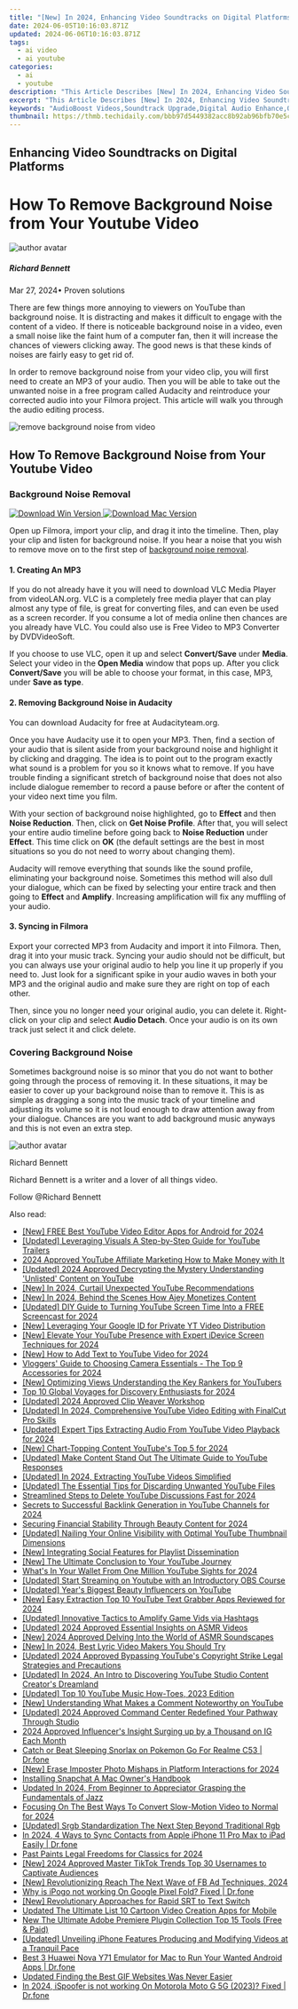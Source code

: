 ```yaml
---
title: "[New] In 2024, Enhancing Video Soundtracks on Digital Platforms"
date: 2024-06-05T10:16:03.871Z
updated: 2024-06-06T10:16:03.871Z
tags:
  - ai video
  - ai youtube
categories:
  - ai
  - youtube
description: "This Article Describes [New] In 2024, Enhancing Video Soundtracks on Digital Platforms"
excerpt: "This Article Describes [New] In 2024, Enhancing Video Soundtracks on Digital Platforms"
keywords: "AudioBoost Videos,Soundtrack Upgrade,Digital Audio Enhance,Quality Sound Tracking,Improve Video Music,Audio Amplify Plugin,Audial Digital Upgrade"
thumbnail: https://thmb.techidaily.com/bbb97d5449382acc8b92ab96bfb70e5ca97a93f11d2d4de93a06ce4ca47d0742.jpg
---
```


## Enhancing Video Soundtracks on Digital Platforms

# How To Remove Background Noise from Your Youtube Video

![author avatar](https://images.wondershare.com/filmora/article-images/richard-bennett.jpg)

##### Richard Bennett

 Mar 27, 2024• Proven solutions

There are few things more annoying to viewers on YouTube than background noise. It is distracting and makes it difficult to engage with the content of a video. If there is noticeable background noise in a video, even a small noise like the faint hum of a computer fan, then it will increase the chances of viewers clicking away. The good news is that these kinds of noises are fairly easy to get rid of.

In order to remove background noise from your video clip, you will first need to create an MP3 of your audio. Then you will be able to take out the unwanted noise in a free program called Audacity and reintroduce your corrected audio into your Filmora project. This article will walk you through the audio editing process.

![remove background noise from video](https://images.wondershare.com/filmora/article-images/2021/remove-background-noise-from-video.jpg)

## How To Remove Background Noise from Your Youtube Video

### Background Noise Removal

[![Download Win Version](https://images.wondershare.com/filmora/guide/download-btn-win.jpg) ](https://tools.techidaily.com/wondershare/filmora/download/) [![Download Mac Version](https://images.wondershare.com/filmora/guide/download-btn-mac.jpg) ](https://tools.techidaily.com/wondershare/filmora/download/)

Open up Filmora, import your clip, and drag it into the timeline. Then, play your clip and listen for background noise. If you hear a noise that you wish to remove move on to the first step of [background noise removal](https://tools.techidaily.com/wondershare/filmora/download/).

#### 1\.  Creating An MP3

If you do not already have it you will need to download VLC Media Player from videoLAN.org. VLC is a completely free media player that can play almost any type of file, is great for converting files, and can even be used as a screen recorder. If you consume a lot of media online then chances are you already have VLC. You could also use is Free Video to MP3 Converter by DVDVideoSoft.

If you choose to use VLC, open it up and select **Convert/Save** under **Media**. Select your video in the **Open Media** window that pops up. After you click **Convert/Save** you will be able to choose your format, in this case, MP3, under **Save as type**.

#### 2\.  Removing Background Noise in Audacity

You can download Audacity for free at Audacityteam.org.

Once you have Audacity use it to open your MP3\. Then, find a section of your audio that is silent aside from your background noise and highlight it by clicking and dragging. The idea is to point out to the program exactly what sound is a problem for you so it knows what to remove. If you have trouble finding a significant stretch of background noise that does not also include dialogue remember to record a pause before or after the content of your video next time you film.

With your section of background noise highlighted, go to **Effect** and then **Noise Reduction**. Then, click on **Get Noise Profile**. After that, you will select your entire audio timeline before going back to **Noise Reduction** under **Effect**. This time click on **OK** (the default settings are the best in most situations so you do not need to worry about changing them).

Audacity will remove everything that sounds like the sound profile, eliminating your background noise. Sometimes this method will also dull your dialogue, which can be fixed by selecting your entire track and then going to **Effect** and **Amplify**. Increasing amplification will fix any muffling of your audio.

#### 3\. Syncing in Filmora

Export your corrected MP3 from Audacity and import it into Filmora. Then, drag it into your music track. Syncing your audio should not be difficult, but you can always use your original audio to help you line it up properly if you need to. Just look for a significant spike in your audio waves in both your MP3 and the original audio and make sure they are right on top of each other.

Then, since you no longer need your original audio, you can delete it. Right-click on your clip and select **Audio Detach**. Once your audio is on its own track just select it and click delete.

### Covering Background Noise

Sometimes background noise is so minor that you do not want to bother going through the process of removing it. In these situations, it may be easier to cover up your background noise than to remove it. This is as simple as dragging a song into the music track of your timeline and adjusting its volume so it is not loud enough to draw attention away from your dialogue. Chances are you want to add background music anyways and this is not even an extra step.

![author avatar](https://images.wondershare.com/filmora/article-images/richard-bennett.jpg)

Richard Bennett

Richard Bennett is a writer and a lover of all things video.

Follow @Richard Bennett

<span class="atpl-alsoreadstyle">Also read:</span>
<div><ul>
<li><a href="https://facebook-video-footage.techidaily.com/new-free-best-youtube-video-editor-apps-for-android-for-2024/"><u>[New] FREE Best YouTube Video Editor Apps for Android for 2024</u></a></li>
<li><a href="https://facebook-video-footage.techidaily.com/updated-leveraging-visuals-a-step-by-step-guide-for-youtube-trailers/"><u>[Updated] Leveraging Visuals  A Step-by-Step Guide for YouTube Trailers</u></a></li>
<li><a href="https://facebook-video-footage.techidaily.com/2024-approved-youtube-affiliate-marketing-how-to-make-money-with-it/"><u>2024 Approved  YouTube Affiliate Marketing  How to Make Money with It</u></a></li>
<li><a href="https://facebook-video-footage.techidaily.com/updated-2024-approved-decrypting-the-mystery-understanding-unlisted-content-on-youtube/"><u>[Updated] 2024 Approved  Decrypting the Mystery  Understanding 'Unlisted' Content on YouTube</u></a></li>
<li><a href="https://facebook-video-footage.techidaily.com/new-in-2024-curtail-unexpected-youtube-recommendations/"><u>[New] In 2024, Curtail Unexpected YouTube Recommendations</u></a></li>
<li><a href="https://facebook-video-footage.techidaily.com/new-in-2024-behind-the-scenes-how-ajey-monetizes-content/"><u>[New] In 2024, Behind the Scenes  How Ajey Monetizes Content</u></a></li>
<li><a href="https://facebook-video-footage.techidaily.com/updated-diy-guide-to-turning-youtube-screen-time-into-a-free-screencast-for-2024/"><u>[Updated] DIY Guide to Turning YouTube Screen Time Into a FREE Screencast for 2024</u></a></li>
<li><a href="https://facebook-video-footage.techidaily.com/new-leveraging-your-google-id-for-private-yt-video-distribution/"><u>[New] Leveraging Your Google ID for Private YT Video Distribution</u></a></li>
<li><a href="https://facebook-video-footage.techidaily.com/new-elevate-your-youtube-presence-with-expert-idevice-screen-techniques-for-2024/"><u>[New] Elevate Your YouTube Presence with Expert iDevice Screen Techniques for 2024</u></a></li>
<li><a href="https://facebook-video-footage.techidaily.com/new-how-to-add-text-to-youtube-video-for-2024/"><u>[New] How to Add Text to YouTube Video for 2024</u></a></li>
<li><a href="https://facebook-video-footage.techidaily.com/vloggers-guide-to-choosing-camera-essentials-the-top-9-accessories-for-2024/"><u>Vloggers' Guide to Choosing Camera Essentials - The Top 9 Accessories for 2024</u></a></li>
<li><a href="https://facebook-video-footage.techidaily.com/new-optimizing-views-understanding-the-key-rankers-for-youtubers/"><u>[New] Optimizing Views  Understanding the Key Rankers for YouTubers</u></a></li>
<li><a href="https://facebook-video-footage.techidaily.com/top-10-global-voyages-for-discovery-enthusiasts-for-2024/"><u>Top 10 Global Voyages for Discovery Enthusiasts for 2024</u></a></li>
<li><a href="https://facebook-video-footage.techidaily.com/updated-2024-approved-clip-weaver-workshop/"><u>[Updated] 2024 Approved  Clip Weaver Workshop</u></a></li>
<li><a href="https://facebook-video-footage.techidaily.com/updated-in-2024-comprehensive-youtube-video-editing-with-finalcut-pro-skills/"><u>[Updated] In 2024, Comprehensive YouTube Video Editing with FinalCut Pro Skills</u></a></li>
<li><a href="https://facebook-video-footage.techidaily.com/updated-expert-tips-extracting-audio-from-youtube-video-playback-for-2024/"><u>[Updated] Expert Tips  Extracting Audio From YouTube Video Playback for 2024</u></a></li>
<li><a href="https://facebook-video-footage.techidaily.com/new-chart-topping-content-youtubes-top-5-for-2024/"><u>[New] Chart-Topping Content  YouTube's Top 5 for 2024</u></a></li>
<li><a href="https://facebook-video-footage.techidaily.com/updated-make-content-stand-out-the-ultimate-guide-to-youtube-responses/"><u>[Updated] Make Content Stand Out  The Ultimate Guide to YouTube Responses</u></a></li>
<li><a href="https://facebook-video-footage.techidaily.com/updated-in-2024-extracting-youtube-videos-simplified/"><u>[Updated] In 2024, Extracting YouTube Videos Simplified</u></a></li>
<li><a href="https://facebook-video-footage.techidaily.com/updated-the-essential-tips-for-discarding-unwanted-youtube-files/"><u>[Updated] The Essential Tips for Discarding Unwanted YouTube Files</u></a></li>
<li><a href="https://facebook-video-footage.techidaily.com/streamlined-steps-to-delete-youtube-discussions-fast-for-2024/"><u>Streamlined Steps to Delete YouTube Discussions Fast for 2024</u></a></li>
<li><a href="https://facebook-video-footage.techidaily.com/secrets-to-successful-backlink-generation-in-youtube-channels-for-2024/"><u>Secrets to Successful Backlink Generation in YouTube Channels for 2024</u></a></li>
<li><a href="https://facebook-video-footage.techidaily.com/securing-financial-stability-through-beauty-content-for-2024/"><u>Securing Financial Stability Through Beauty Content for 2024</u></a></li>
<li><a href="https://facebook-video-footage.techidaily.com/updated-nailing-your-online-visibility-with-optimal-youtube-thumbnail-dimensions/"><u>[Updated] Nailing Your Online Visibility with Optimal YouTube Thumbnail Dimensions</u></a></li>
<li><a href="https://facebook-video-footage.techidaily.com/new-integrating-social-features-for-playlist-dissemination/"><u>[New] Integrating Social Features for Playlist Dissemination</u></a></li>
<li><a href="https://facebook-video-footage.techidaily.com/new-the-ultimate-conclusion-to-your-youtube-journey/"><u>[New] The Ultimate Conclusion to Your YouTube Journey</u></a></li>
<li><a href="https://facebook-video-footage.techidaily.com/whats-in-your-wallet-from-one-million-youtube-sights-for-2024/"><u>What's In Your Wallet From One Million YouTube Sights for 2024</u></a></li>
<li><a href="https://facebook-video-footage.techidaily.com/updated-start-streaming-on-youtube-with-an-introductory-obs-course/"><u>[Updated] Start Streaming on Youtube with an Introductory OBS Course</u></a></li>
<li><a href="https://facebook-video-footage.techidaily.com/updated-years-biggest-beauty-influencers-on-youtube/"><u>[Updated] Year's Biggest Beauty Influencers on YouTube</u></a></li>
<li><a href="https://facebook-video-footage.techidaily.com/new-easy-extraction-top-10-youtube-text-grabber-apps-reviewed-for-2024/"><u>[New] Easy Extraction  Top 10 YouTube Text Grabber Apps Reviewed for 2024</u></a></li>
<li><a href="https://facebook-video-footage.techidaily.com/updated-innovative-tactics-to-amplify-game-vids-via-hashtags/"><u>[Updated] Innovative Tactics to Amplify Game Vids via Hashtags</u></a></li>
<li><a href="https://facebook-video-footage.techidaily.com/updated-2024-approved-essential-insights-on-asmr-videos/"><u>[Updated] 2024 Approved  Essential Insights on ASMR Videos</u></a></li>
<li><a href="https://facebook-video-footage.techidaily.com/new-2024-approved-delving-into-the-world-of-asmr-soundscapes/"><u>[New] 2024 Approved  Delving Into the World of ASMR Soundscapes</u></a></li>
<li><a href="https://facebook-video-footage.techidaily.com/new-in-2024-best-lyric-video-makers-you-should-try/"><u>[New] In 2024, Best Lyric Video Makers You Should Try</u></a></li>
<li><a href="https://facebook-video-footage.techidaily.com/updated-2024-approved-bypassing-youtubes-copyright-strike-legal-strategies-and-precautions/"><u>[Updated] 2024 Approved  Bypassing YouTube's Copyright Strike  Legal Strategies and Precautions</u></a></li>
<li><a href="https://facebook-video-footage.techidaily.com/updated-in-2024-an-intro-to-discovering-youtube-studio-content-creators-dreamland/"><u>[Updated] In 2024, An Intro to Discovering YouTube Studio  Content Creator's Dreamland</u></a></li>
<li><a href="https://facebook-video-footage.techidaily.com/updated-top-10-youtube-music-how-toes-2023-edition/"><u>[Updated] Top 10 YouTube Music How-Toes, 2023 Edition</u></a></li>
<li><a href="https://facebook-video-footage.techidaily.com/new-understanding-what-makes-a-comment-noteworthy-on-youtube/"><u>[New] Understanding What Makes a Comment Noteworthy on YouTube</u></a></li>
<li><a href="https://facebook-video-footage.techidaily.com/updated-2024-approved-command-center-redefined-your-pathway-through-studio/"><u>[Updated] 2024 Approved  Command Center Redefined  Your Pathway Through Studio</u></a></li>
<li><a href="https://instagram-videos.techidaily.com/2024-approved-influencers-insight-surging-up-by-a-thousand-on-ig-each-month/"><u>2024 Approved  Influencer's Insight  Surging up by a Thousand on IG Each Month</u></a></li>
<li><a href="https://pokemon-go-android.techidaily.com/catch-or-beat-sleeping-snorlax-on-pokemon-go-for-realme-c53-drfone-by-drfone-virtual-android/"><u>Catch or Beat Sleeping Snorlax on Pokemon Go For Realme C53 | Dr.fone</u></a></li>
<li><a href="https://facebook-video-files.techidaily.com/new-erase-imposter-photo-mishaps-in-platform-interactions-for-2024/"><u>[New] Erase Imposter Photo Mishaps in Platform Interactions for 2024</u></a></li>
<li><a href="https://tiktok-videos.techidaily.com/installing-snapchat-a-mac-owners-handbook/"><u>Installing Snapchat  A Mac Owner's Handbook</u></a></li>
<li><a href="https://sound-optimizing.techidaily.com/updated-in-2024-from-beginner-to-appreciator-grasping-the-fundamentals-of-jazz/"><u>Updated In 2024, From Beginner to Appreciator Grasping the Fundamentals of Jazz</u></a></li>
<li><a href="https://ai-editing-video.techidaily.com/focusing-on-the-best-ways-to-convert-slow-motion-video-to-normal-for-2024/"><u>Focusing On The Best Ways To Convert Slow-Motion Video to Normal for 2024</u></a></li>
<li><a href="https://extra-approaches.techidaily.com/updated-srgb-standardization-the-next-step-beyond-traditional-rgb/"><u>[Updated] Srgb Standardization  The Next Step Beyond Traditional Rgb</u></a></li>
<li><a href="https://iphone-transfer.techidaily.com/in-2024-4-ways-to-sync-contacts-from-apple-iphone-11-pro-max-to-ipad-easily-drfone-by-drfone-transfer-from-ios/"><u>In 2024, 4 Ways to Sync Contacts from Apple iPhone 11 Pro Max to iPad Easily | Dr.fone</u></a></li>
<li><a href="https://extra-skills.techidaily.com/past-paints-legal-freedoms-for-classics-for-2024/"><u>Past Paints  Legal Freedoms for Classics for 2024</u></a></li>
<li><a href="https://tiktok-videos.techidaily.com/new-2024-approved-master-tiktok-trends-top-30-usernames-to-captivate-audiences/"><u>[New] 2024 Approved  Master TikTok Trends  Top 30 Usernames to Captivate Audiences</u></a></li>
<li><a href="https://facebook-video-content.techidaily.com/new-revolutionizing-reach-the-next-wave-of-fb-ad-techniques-2024/"><u>[New] Revolutionizing Reach  The Next Wave of FB Ad Techniques, 2024</u></a></li>
<li><a href="https://pokemon-go-android.techidaily.com/why-is-ipogo-not-working-on-google-pixel-fold-fixed-drfone-by-drfone-virtual-android/"><u>Why is iPogo not working On Google Pixel Fold? Fixed | Dr.fone</u></a></li>
<li><a href="https://extra-skills.techidaily.com/new-revolutionary-approaches-for-rapid-srt-to-text-switch/"><u>[New] Revolutionary Approaches for Rapid SRT to Text Switch</u></a></li>
<li><a href="https://smart-video-editing.techidaily.com/updated-the-ultimate-list-10-cartoon-video-creation-apps-for-mobile/"><u>Updated The Ultimate List 10 Cartoon Video Creation Apps for Mobile</u></a></li>
<li><a href="https://ai-video-apps.techidaily.com/new-the-ultimate-adobe-premiere-plugin-collection-top-15-tools-free-and-paid/"><u>New The Ultimate Adobe Premiere Plugin Collection Top 15 Tools (Free & Paid)</u></a></li>
<li><a href="https://some-approaches.techidaily.com/updated-unveiling-iphone-features-producing-and-modifying-videos-at-a-tranquil-pace/"><u>[Updated] Unveiling iPhone Features  Producing and Modifying Videos at a Tranquil Pace</u></a></li>
<li><a href="https://screen-mirror.techidaily.com/best-3-huawei-nova-y71-emulator-for-mac-to-run-your-wanted-android-apps-drfone-by-drfone-android/"><u>Best 3 Huawei Nova Y71 Emulator for Mac to Run Your Wanted Android Apps | Dr.fone</u></a></li>
<li><a href="https://ai-video-editing.techidaily.com/updated-finding-the-best-gif-websites-was-never-easier/"><u>Updated Finding the Best GIF Websites Was Never Easier</u></a></li>
<li><a href="https://phone-solutions.techidaily.com/in-2024-ispoofer-is-not-working-on-motorola-moto-g-5g-2023-fixed-drfone-by-drfone-virtual-android/"><u>In 2024, iSpoofer is not working On Motorola Moto G 5G (2023)? Fixed | Dr.fone</u></a></li>
</ul></div>

<ins class="adsbygoogle"
      style="display:block"
      data-ad-client="ca-pub-7571918770474297"
      data-ad-slot="8358498916"
      data-ad-format="auto"
      data-full-width-responsive="true"></ins>